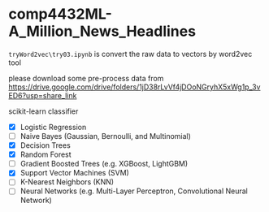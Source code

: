 # comp4432ML-A_Million_News_Headlines


```tryWord2vec\try03.ipynb``` is convert the raw data to vectors by word2vec tool

please download some pre-process data from https://drive.google.com/drive/folders/1jD38rLvVf4jDOoNGryhX5xWg1p_3vED6?usp=share_link


scikit-learn classifier

- [x] Logistic Regression
- [ ] Naive Bayes (Gaussian, Bernoulli, and Multinomial)
- [x] Decision Trees
- [x] Random Forest
- [ ] Gradient Boosted Trees (e.g. XGBoost, LightGBM)
- [x] Support Vector Machines (SVM)
- [ ] K-Nearest Neighbors (KNN)
- [ ] Neural Networks (e.g. Multi-Layer Perceptron, Convolutional Neural Network)